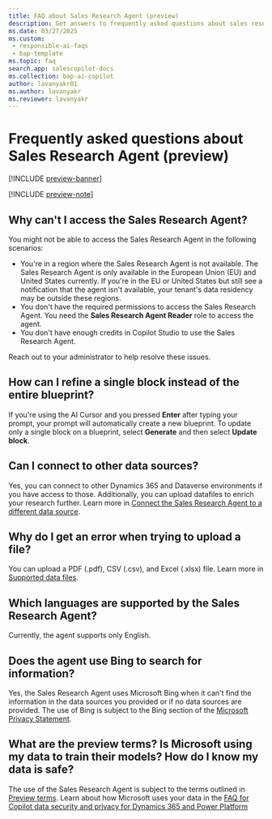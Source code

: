 ```yaml
---
title: FAQ about Sales Research Agent (preview)
description: Get answers to frequently asked questions about sales research agent in Dynamics 365 Sales.
ms.date: 03/27/2025
ms.custom:
 - responsible-ai-faqs
 - bap-template
ms.topic: faq
search.app: salescopilot-docs
ms.collection: bap-ai-copilot
author: lavanyakr01
ms.author: lavanyakr
ms.reviewer: lavanyakr
---
```


# Frequently asked questions about Sales Research Agent (preview)

[!INCLUDE [preview-banner](~/../shared-content/shared/preview-includes/preview-banner.md)]

[!INCLUDE [preview-note](~/../shared-content/shared/preview-includes/preview-note.md)]


## Why can't I access the Sales Research Agent?

You might not be able to access the Sales Research Agent in the following scenarios:

- You're in a region where the Sales Research Agent is not available. The Sales Research Agent is only available in the European Union (EU) and United States currently. If you're in the EU or United States but still see a notification that the agent isn't available, your tenant's data residency may be outside these regions.
- You don't have the required permissions to access the Sales Research Agent. You need the **Sales Research Agent Reader** role to access the agent. 
- You don't have enough credits in Copilot Studio to use the Sales Research Agent.

Reach out to your administrator to help resolve these issues.

## How can I refine a single block instead of the entire blueprint?

If you're using the AI Cursor and you pressed **Enter** after typing your prompt, your prompt will automatically create a new blueprint. To update only a single block on a blueprint, select **Generate** and then select **Update block**.

## Can I connect to other data sources?

Yes, you can connect to other Dynamics 365 and Dataverse environments if you have access to those. Additionally, you can upload datafiles to enrich your research further. Learn more in [Connect the Sales Research Agent to a different data source](sales-research-agent-connect-data.md).

## Why do I get an error when trying to upload a file?

You can upload a PDF (.pdf), CSV (.csv), and Excel (.xlsx) file. Learn more in [Supported data files](sales-research-agent-connect-data.md#supported-data-files).

## Which languages are supported by the Sales Research Agent?

Currently, the agent supports only English.

## Does the agent use Bing to search for information?

Yes, the Sales Research Agent uses Microsoft Bing when it can't find the information in the data sources you provided or if no data sources are provided. The use of Bing is subject to the Bing section of the [Microsoft Privacy Statement](https://privacy.microsoft.com/privacystatement).

## What are the preview terms? Is Microsoft using my data to train their models? How do I know my data is safe?

The use of the Sales Research Agent is subject to the terms outlined in [Preview terms](https://go.microsoft.com/fwlink/?linkid=2189520).
Learn about how Microsoft uses your data in the [FAQ for Copilot data security and privacy for Dynamics 365 and Power Platform](/power-platform/faqs-copilot-data-security-privacy)
